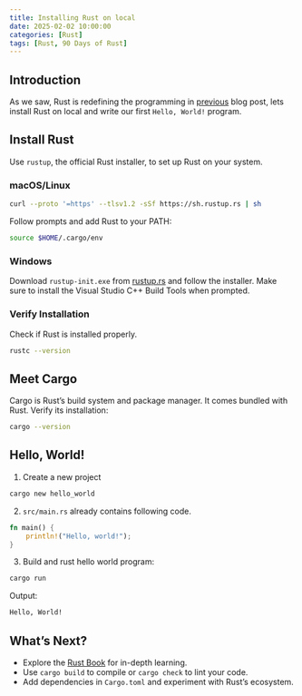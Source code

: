 ```yaml
---
title: Installing Rust on local
date: 2025-02-02 10:00:00
categories: [Rust]
tags: [Rust, 90 Days of Rust]
---
```


## Introduction

As we saw, Rust is redefining the programming in
[previous](/posts/introduction-to-rust) blog post,
lets install Rust on local and write our first `Hello, World!` program.

## Install Rust

Use `rustup`, the official Rust installer, to set up Rust on your system.

### macOS/Linux

```bash
curl --proto '=https' --tlsv1.2 -sSf https://sh.rustup.rs | sh
```

Follow prompts and add Rust to your PATH:

```bash
source $HOME/.cargo/env
```

### Windows

Download `rustup-init.exe` from [rustup.rs](https://rustup.rs/#) and follow the installer.
Make sure to install the Visual Studio C++ Build Tools when prompted.

### Verify Installation

Check if Rust is installed properly.

```bash
rustc --version
```

## Meet Cargo

Cargo is Rust’s build system and package manager.
It comes bundled with Rust.
Verify its installation:

```bash
cargo --version
```

## Hello, World!

1. Create a new project
```bash
cargo new hello_world
```

2. `src/main.rs` already contains following code.
```rust
fn main() {
    println!("Hello, world!");
}
```

3. Build and rust hello world program:
```bash
cargo run
```

Output:

```bash
Hello, World!
```

## What’s Next?

- Explore the [Rust Book](https://doc.rust-lang.org/book/) for in-depth learning.
- Use `cargo build` to compile or `cargo check` to lint your code.
- Add dependencies in `Cargo.toml` and experiment with Rust’s ecosystem.
